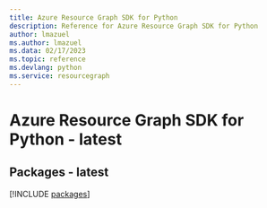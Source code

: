 ```yaml
---
title: Azure Resource Graph SDK for Python
description: Reference for Azure Resource Graph SDK for Python
author: lmazuel
ms.author: lmazuel
ms.data: 02/17/2023
ms.topic: reference
ms.devlang: python
ms.service: resourcegraph
---
```

# Azure Resource Graph SDK for Python - latest
## Packages - latest
[!INCLUDE [packages](resource-graph-index.md)]